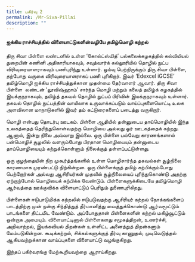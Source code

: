 ```yaml
---
title: பகிர்வு 2
permalink: /Mr-Siva-Pillai
description: ""
---
```

#### **ஐக்கிய ராச்சியத்தில் விளையாட்டுகளின்வழியே தமிழ்மொழி கற்றல்**

திரு சிவா பிள்ளை லண்டனில் உள்ள ‘கோல்ட்ஸ்மித்’ பல்கலைக்கழகத்தில் கல்வியியல் துறையின் கணினி அதிகாரியாகவும், சவுத்வார்க் கல்லூரியில் தொழில் நுட்ப விரிவுரையாளராகவும் பணிபுரிந்து உள்ளார். ஓய்வு பெற்றிருக்கும் திரு சிவா பிள்ளை, தற்போது வருகை விரிவுரையாளராகப் பணி புரிகிறார். இவர் ‘Edexcel iGCSE’ தமிழ்மொழி ஐக்கிய ராச்சியத்துக்கான முதன்மை தேர்வாளர் ஆவார். திரு சிவா பிள்ளை  லண்டன் ‘லூவிஷ்ஹாம்’ சார்ந்த மொழி மற்றும் கலைத் தமிழ்க் கழகத்தில் இயக்குநராகவும், தமிழ்த் தகவல் தொழில் நுட்பப் பிரிவின் இயக்குநராகவும் உள்ளார். தகவல் தொழில் நுட்பத்தின் வாயிலாக உருவாக்கப்படும் வாய்ப்புகளையொட்டி உலக அளவிலான மாநாடுகளில் இவர் தம் கட்டுரைகளைப் படைத்து வருகிறார்.


மொழி என்பது தொடர்பு ஊடகம். பிள்ளை ஆதியில் தன்னுடைய தாய்மொழியில் இந்த உலகத்தைத் தெரிந்துகொள்வதற்கு மொழியை அல்லது ஓர் ஊடகத்தைக் கற்றது. ஆனால், இன்று நிலை அவ்வாறு இல்லை. ஒரு பிள்ளை பல்வேறு காரணங்களால் பன்மொழிச் சூழலில் வளரும்போது பிரதான மொழியையும் தன்னுடைய தாய்மொழியையும் கற்றுக்கொள்ளும் நிலைக்குத் தள்ளப்பட்டுள்ளது.

ஒரு குழந்தையின் நிற முகூர்த்தங்களில் உள்ள மொழிசார்ந்த தகவல்கள் சூழ்நிலை காரணமாக முரண்பட்டு நிற்கின்றன. ஒரு பிள்ளைக்குத் தமிழ் கற்பிக்கும்போது பெற்றோர்கள் அல்லது ஆசிரியர்கள் முதலில் சூழ்நிலையைப் புரிந்துகொண்டு அதற்கு ஏற்றாற்போல் மொழியைக் கற்பிக்க வேண்டும். பிள்ளைகளுக்கிடையே தமிழ்மொழி ஆர்வத்தை ஊக்குவிக்க விளையாட்டுப் பெரிதும் துணைபுரிகிறது.

பிள்ளைகள் ஈடுபாடுமிக்க கற்றலில் ஈடுபடுவதற்கு ஆசிரியர் கற்றல் நோக்கங்களைப் பாடத்திற்கு முன் நன்கு சிந்தித்துத் தீர்மானித்து வைத்துக்கொண்டு ஆர்வமூட்டும் பாடங்களை திட்டமிட வேண்டும். அப்போதுதான் பிள்ளைகளின் கற்றல் மகிழ்வூட்டும் ஒன்றாக அமையும். விளையாட்டினால் பிள்ளைகளது சமூகத்திறன், உணர்ச்சி, அறிவாற்றல், இயக்கவியல் திறன்கள் உள்ளிட்ட அனைத்துத் திறன்களும் மேம்படுகின்றன. கூடிக்கற்றல், சிக்கல்களுக்குத் தீர்வு காணுதல், முடிவெடுத்தல் ஆகியவற்றுக்கான வாய்ப்புகளை விளையாட்டு வழங்குகிறது.

இந்தப் பகிர்வரங்கு மேற்கூறியவற்றை ஆராய்கிறது.
